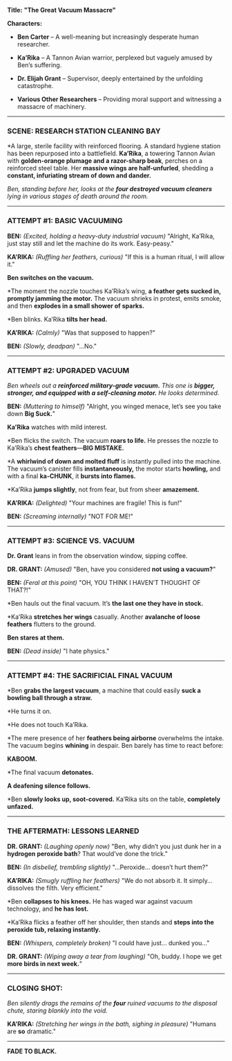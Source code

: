 **Title:** **"The Great Vacuum Massacre"**

**Characters:**

- **Ben Carter** – A well-meaning but increasingly desperate human researcher.
    
- **Ka’Rika** – A Tannon Avian warrior, perplexed but vaguely amused by Ben’s suffering.
    
- **Dr. Elijah Grant** – Supervisor, deeply entertained by the unfolding catastrophe.
    
- **Various Other Researchers** – Providing moral support and witnessing a massacre of machinery.
    

---

### **SCENE: RESEARCH STATION CLEANING BAY**

*A large, sterile facility with reinforced flooring. A standard hygiene station has been repurposed into a battlefield. **Ka’Rika**, a towering Tannon Avian with **golden-orange plumage and a razor-sharp beak**, perches on a reinforced steel table. Her **massive wings are half-unfurled**, shedding a **constant, infuriating stream of down and dander.**

_Ben, standing before her, looks at the_ **_four destroyed vacuum cleaners_** _lying in various stages of death around the room._

---

### **ATTEMPT #1: BASIC VACUUMING**

**BEN:** _(Excited, holding a heavy-duty industrial vacuum)_ "Alright, Ka’Rika, just stay still and let the machine do its work. Easy-peasy."

**KA’RIKA:** _(Ruffling her feathers, curious)_ "If this is a human ritual, I will allow it."

**Ben switches on the vacuum.**

*The moment the nozzle touches Ka’Rika’s wing, **a feather gets sucked in, promptly jamming the motor.** The vacuum shrieks in protest, emits smoke, and then **explodes in a small shower of sparks.**

*Ben blinks. Ka’Rika **tilts her head.**

**KA’RIKA:** _(Calmly)_ "Was that supposed to happen?"

**BEN:** _(Slowly, deadpan)_ "...No."

---

### **ATTEMPT #2: UPGRADED VACUUM**

_Ben wheels out a_ **_reinforced military-grade vacuum._** _This one is_ **_bigger, stronger, and equipped with a self-cleaning motor._** _He looks determined._

**BEN:** _(Muttering to himself)_ "Alright, you winged menace, let’s see you take down **Big Suck.**"

**Ka’Rika** watches with mild interest.

*Ben flicks the switch. The vacuum **roars to life.** He presses the nozzle to Ka’Rika’s **chest feathers**—**BIG MISTAKE.**

*A **whirlwind of down and molted fluff** is instantly pulled into the machine. The vacuum’s canister fills **instantaneously,** the motor starts **howling,** and with a final **ka-CHUNK**, it **bursts into flames.**

*Ka’Rika **jumps slightly**, not from fear, but from sheer **amazement.**

**KA’RIKA:** _(Delighted)_ "Your machines are fragile! This is fun!"

**BEN:** _(Screaming internally)_ "NOT FOR ME!"

---

### **ATTEMPT #3: SCIENCE VS. VACUUM**

**Dr. Grant** leans in from the observation window, sipping coffee.

**DR. GRANT:** _(Amused)_ "Ben, have you considered **not using a vacuum?**"

**BEN:** _(Feral at this point)_ "OH, YOU THINK I HAVEN’T THOUGHT OF THAT?!"

*Ben hauls out the final vacuum. It’s **the last one they have in stock.**

*Ka’Rika **stretches her wings** casually. Another **avalanche of loose feathers** flutters to the ground.

**Ben stares at them.**

**BEN:** _(Dead inside)_ "I hate physics."

---

### **ATTEMPT #4: THE SACRIFICIAL FINAL VACUUM**

*Ben **grabs the largest vacuum**, a machine that could easily **suck a bowling ball through a straw.**

*He turns it on.

*He does not touch Ka’Rika.

*The mere presence of her **feathers being airborne** overwhelms the intake. The vacuum begins **whining** in despair. Ben barely has time to react before:

**KABOOM.**

*The final vacuum **detonates.**

**A deafening silence follows.**

*Ben **slowly looks up, soot-covered.** Ka’Rika sits on the table, **completely unfazed.**

---

### **THE AFTERMATH: LESSONS LEARNED**

**DR. GRANT:** _(Laughing openly now)_ "Ben, why didn’t you just dunk her in a **hydrogen peroxide bath**? That would’ve done the trick."

**BEN:** _(In disbelief, trembling slightly)_ "…Peroxide… doesn’t hurt them?"

**KA’RIKA:** _(Smugly ruffling her feathers)_ "We do not absorb it. It simply… dissolves the filth. Very efficient."

*Ben **collapses to his knees.** He has waged war against vacuum technology, and **he has lost.**

*Ka’Rika flicks a feather off her shoulder, then stands and **steps into the peroxide tub, relaxing instantly.**

**BEN:** _(Whispers, completely broken)_ "I could have just… dunked you…"

**DR. GRANT:** _(Wiping away a tear from laughing)_ "Oh, buddy. I hope we get **more birds in next week.**"

---

### **CLOSING SHOT:**

_Ben silently drags the remains of the_ **_four_** _ruined vacuums to the disposal chute, staring blankly into the void._

**KA’RIKA:** _(Stretching her wings in the bath, sighing in pleasure)_ "Humans are **so** dramatic."

---

**FADE TO BLACK.**